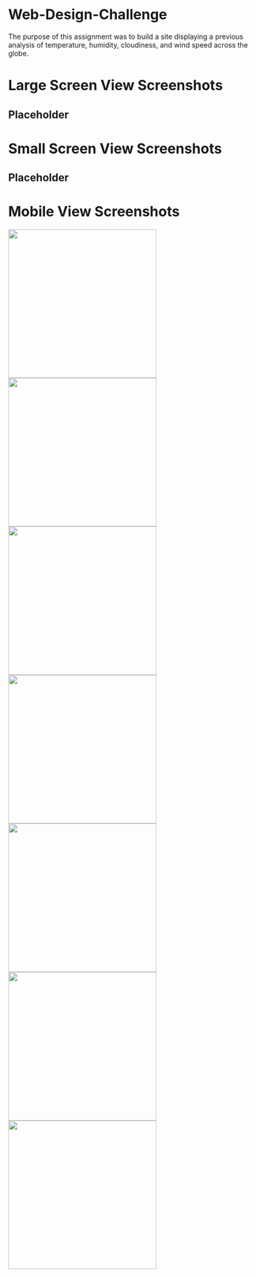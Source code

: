 # Web-Design-Challenge
The purpose of this assignment was to build a site displaying a previous analysis of temperature, humidity, cloudiness, and wind speed across the globe.
# Large Screen View Screenshots
## Placeholder

# Small Screen View Screenshots
## Placeholder

# Mobile View Screenshots
<a href="https://raw.githubusercontent.com/adrianstrecker/Web-Design-Challenge/master/WebVisualizations/Screenshots/Mobile/mobile_landing.png"><img src="https://raw.githubusercontent.com/adrianstrecker/Web-Design-Challenge/master/WebVisualizations/Screenshots/Mobile/mobile_landing.png" width="300"></a>
<a href="https://raw.githubusercontent.com/adrianstrecker/Web-Design-Challenge/master/WebVisualizations/Screenshots/Mobile/mobile_maxtemp.png"><img src="https://raw.githubusercontent.com/adrianstrecker/Web-Design-Challenge/master/WebVisualizations/Screenshots/Mobile/mobile_maxtemp.png" width="300"></a>
<a href="https://raw.githubusercontent.com/adrianstrecker/Web-Design-Challenge/master/WebVisualizations/Screenshots/Mobile/mobile_humidity.png"><img src="https://raw.githubusercontent.com/adrianstrecker/Web-Design-Challenge/master/WebVisualizations/Screenshots/Mobile/mobile_humidity.png" width="300"></a>
<a href="https://raw.githubusercontent.com/adrianstrecker/Web-Design-Challenge/master/WebVisualizations/Screenshots/Mobile/mobile_cloudiness.png"><img src="https://raw.githubusercontent.com/adrianstrecker/Web-Design-Challenge/master/WebVisualizations/Screenshots/Mobile/mobile_cloudiness.png" width="300"></a>
<a href="https://raw.githubusercontent.com/adrianstrecker/Web-Design-Challenge/master/WebVisualizations/Screenshots/Mobile/mobile_windspeed.png"><img src="https://raw.githubusercontent.com/adrianstrecker/Web-Design-Challenge/master/WebVisualizations/Screenshots/Mobile/mobile_windspeed.png" width="300"></a>
<a href="https://raw.githubusercontent.com/adrianstrecker/Web-Design-Challenge/master/WebVisualizations/Screenshots/Mobile/mobile_comparison.png"><img src="https://raw.githubusercontent.com/adrianstrecker/Web-Design-Challenge/master/WebVisualizations/Screenshots/Mobile/mobile_comparison.png" width="300"></a>
<a href="https://raw.githubusercontent.com/adrianstrecker/Web-Design-Challenge/master/WebVisualizations/Screenshots/Mobile/mobile_data.png"><img src="https://raw.githubusercontent.com/adrianstrecker/Web-Design-Challenge/master/WebVisualizations/Screenshots/Mobile/mobile_data.png" width="300"></a>
